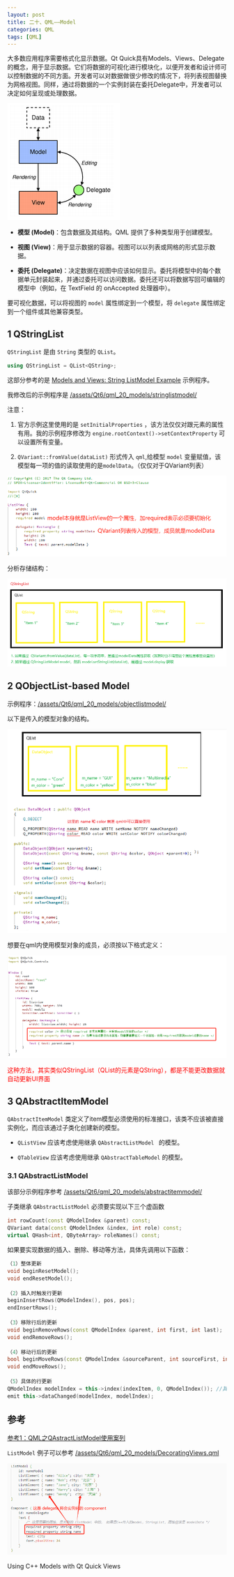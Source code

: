 ```yaml
---
layout: post
title: 二十、QML——Model
categories: QML
tags: [QML]
---
```


大多数应用程序需要格式化显示数据。Qt Quick具有Models、Views、Delegate的概念，用于显示数据。它们将数据的可视化进行模块化，以便开发者和设计师可以控制数据的不同方面。开发者可以对数据做很少修改的情况下，将列表视图替换为网格视图。同样，通过将数据的一个实例封装在委托Delegate中，开发者可以决定如何呈现或处理数据。

![alt text](image.png)

- **模型 (Model)**：包含数据及其结构。QML 提供了多种类型用于创建模型。

- **视图 (View)**：用于显示数据的容器。视图可以以列表或网格的形式显示数据。

- **委托 (Delegate)**：决定数据在视图中应该如何显示。委托将模型中的每个数据单元封装起来，并通过委托可以访问数据。委托还可以将数据写回可编辑的模型中（例如，在 TextField 的 onAccepted 处理器中）。

要可视化数据，可以将视图的 `model` 属性绑定到一个模型，将 `delegate` 属性绑定到一个组件或其他兼容类型。

## 1 QStringList

`QStringList` 是由 `String` 类型的 `QList`。

```c++
using QStringList = QList<QString>;
```

这部分参考的是 [Models and Views: String ListModel Example](https://doc.qt.io/qt-6.8/qtquick-models-stringlistmodel-example.html) 示例程序。

我修改后的示例程序是 [/assets/Qt6/qml_20_models/stringlistmodel/](/assets/Qt6/qml_20_models/stringlistmodel/)

注意：

1. 官方示例这里使用的是 `setInitialProperties` ，该方法仅仅对跟元素的属性有用。我的示例程序修改为 `engine.rootContext()->setContextProperty` 可以设置所有变量。

2. `QVariant::fromValue(dataList)` 形式传入 `qml`,给模型 `model` 变量赋值，该模型每一项的值的读取使用的是`modelData`。（仅仅对于QVariant列表）

![alt text](image-2.png)

分析存储结构：

![alt text](image-3.png)

## 2 QObjectList-based Model

示例程序：[/assets/Qt6/qml_20_models/objectlistmodel/](/assets/Qt6/qml_20_models/objectlistmodel/)

以下是传入的模型对象的结构。

![alt text](image-4.png)

想要在qml内使用模型对象的成员，必须按以下格式定义：

![alt text](image-5.png)

<font color="red">这种方法，其实类似QStringList（QList的元素是QString），都是不能更改数据就自动更新UI界面</font>

## 3 QAbstractItemModel 

`QAbstractItemModel` 类定义了item模型必须使用的标准接口，该类不应该被直接实例化，而应该通过子类化创建新的模型。

- `QListView` 应该考虑使用继承 `QAbstractListModel ` 的模型。

- `QTableView` 应该考虑使用继承 `QAbstractTableModel` 的模型。

### 3.1 QAbstractListModel

该部分示例程序参考 [/assets/Qt6/qml_20_models/abstractitemmodel/](/assets/Qt6/qml_20_models/abstractitemmodel/)

子类继承 `QAbstractListModel` 必须要实现以下三个虚函数

```c++
int rowCount(const QModelIndex &parent) const;
QVariant data(const QModelIndex &index, int role) const;
virtual QHash<int, QByteArray> roleNames() const;
```

如果要实现数据的插入、删除、移动等方法，具体先调用以下函数：

```c++
（1）整体更新
void beginResetModel();
void endResetModel();

（2）插入时触发行更新
beginInsertRows(QModelIndex(), pos, pos);
endInsertRows();

（3）移除行后的更新
void beginRemoveRows(const QModelIndex &parent, int first, int last);
void endRemoveRows();

（4）移动行后的更新
bool beginMoveRows(const QModelIndex &sourceParent, int sourceFirst, int sourceLast, const QModelIndex &destinationParent, int destinationRow);
void endMoveRows();

（5）具体的行更新
QModelIndex modelIndex = this->index(indexItem, 0, QModelIndex()); //其中indexItem为要更新的行索引 
emit this->dataChanged(modelIndex, modelIndex); 
```




## 参考

[参考1：QML之QAstractListModel使用案列](https://blog.csdn.net/m0_51390725/article/details/135471478)













`ListModel` 例子可以参考 [/assets/Qt6/qml_20_models/DecoratingViews.qml](/assets/Qt6/qml_20_models/DecoratingViews.qml)

![alt text](image-1.png)





Using C++ Models with Qt Quick Views